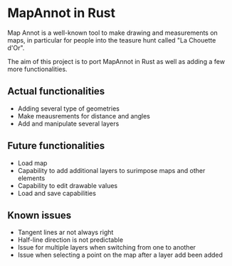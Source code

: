 # MapAnnot in Rust

Map Annot is a well-known tool to make drawing and measurements on maps, in particular for people into the teasure hunt called "La Chouette d'Or".

The aim of this project is to port MapAnnot in Rust as well as adding a few more functionalities.

## Actual functionalities

- Adding several type of geometries
- Make meausrements for distance and angles
- Add and manipulate several layers

## Future functionalities

- Load map
- Capability to add additional layers to surimpose maps and other elements
- Capability to edit drawable values
- Load and save capabilities


## Known issues

- Tangent lines ar not always right
- Half-line direction is not predictable
- Issue for multiple layers when switching from one to another
- Issue when selecting a point on the map after a layer add been added